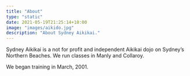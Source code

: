 ```yaml
---
title: "About"
type: "static"
date: 2021-05-19T21:25:14+10:00
image: "images/aikido.jpg"
description: "About Sydney Aikikai."
---
```

Sydney Aikikai is a not for profit and independent Aikikai dojo on Sydney&#8217;s Northern Beaches. We run classes in Manly and Collaroy.

We began training in March, 2001.

<div id="pixlee_container"></div><script type="text/javascript">window.PixleeAsyncInit = function() {Pixlee.init({apiKey:'s6lUbNooK_sBNHqr0OSA'});Pixlee.addSimpleWidget({widgetId:'33186'});};</script><script src="//instafeed.assets.pxlecdn.com/assets/pixlee_widget_1_0_0.js"></script>
